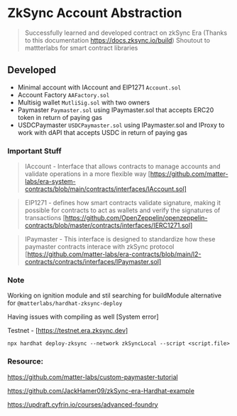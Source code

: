 # ZkSync Account Abstraction
> Successfully learned and developed contract on zkSync Era (Thanks to this documentation https://docs.zksync.io/build)
> Shoutout to mattterlabs for smart contract libraries

## Developed 
- Minimal account with IAccount and EIP1271 `Account.sol`
- Account Factory `AAFactory.sol`
- Multisig wallet `MutliSig.sol` with two owners
- Paymaster `Paymaster.sol` using IPaymaster.sol that accepts ERC20 token in return of paying gas
- USDCPaymaster `USDCPaymaster.sol` using IPaymaster.sol and IProxy to work with dAPI that accepts USDC in return of paying gas 


### Important Stuff
> IAccount - Interface that allows contracts to manage accounts and validate operations in a more flexible way 
[https://github.com/matter-labs/era-system-contracts/blob/main/contracts/interfaces/IAccount.sol]

> EIP1271 - defines how smart contracts validate signature, making it possible for contracts to act as wallets and verify the signatures of transactions 
[https://github.com/OpenZeppelin/openzeppelin-contracts/blob/master/contracts/interfaces/IERC1271.sol]

> IPaymaster - This interface is designed to standardize how these paymaster contracts interace with zkSync protocol 
[https://github.com/matter-labs/era-contracts/blob/main/l2-contracts/contracts/interfaces/IPaymaster.sol]

### Note
Working on ignition module and stil searching for buildModule alternative for `@matterlabs/hardhat-zksync-deploy`

Having issues with compiling as well [System error]

Testnet - [https://testnet.era.zksync.dev]
```
npx hardhat deploy-zksync --network zkSyncLocal --script <script.file>
``` 


### Resource:
https://github.com/matter-labs/custom-paymaster-tutorial

https://github.com/JackHamer09/zkSync-era-Hardhat-example

https://updraft.cyfrin.io/courses/advanced-foundry

